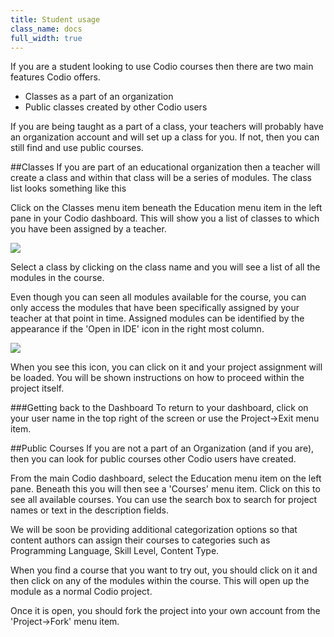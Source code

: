 ```yaml
---
title: Student usage
class_name: docs
full_width: true
---
```


If you are a student looking to use Codio courses then there are two main features Codio offers.

- Classes as a part of an organization
- Public classes created by other Codio users

If you are being taught as a part of a class, your teachers will probably have an organization account and will set up a class for you. If not, then you can still find and use public courses.


##Classes
If you are part of an educational organization then a teacher will create a class and within that class will be a series of modules. The class list looks something like this 

Click on the Classes menu item beneath the Education menu item in the left pane in your Codio dashboard. This will show you a list of classes to which you have been assigned by a teacher. 

![](docs/education/student-classes.png)

Select a class by clicking on the class name and you will see a list of all the modules in the course. 

Even though you can seen all modules available for the course, you can only access the modules that have been specifically assigned by your teacher at that point in time. Assigned modules can be identified by the appearance if the 'Open in IDE' icon in the right most column.

![](docs/education/student-modules.png)

When you see this icon, you can click on it and your project assignment will be loaded. You will be shown instructions on how to proceed within the project itself.

###Getting back to the Dashboard
To return to your dashboard, click on your user name in the top right of the screen or use the Project->Exit menu item.


##Public Courses
If you are not a part of an Organization (and if you are), then you can look for public courses other Codio users have created.

From the main Codio dashboard, select the Education menu item on the left pane. Beneath this you will then see a 'Courses' menu item. Click on this to see all available courses. You can use the search box to search for project names or text in the description fields.

We will be soon be providing additional categorization options so that content authors can assign their courses to categories such as Programming Language, Skill Level, Content Type. 

When you find a course that you want to try out, you should click on it and then click on any of the modules within the course. This will open up the module as a normal Codio project.

Once it is open, you should fork the project into your own account from the 'Project->Fork' menu item.